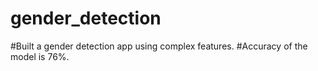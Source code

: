 # gender_detection
#Built a gender detection app using complex features.
#Accuracy of the model is 76%.
